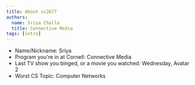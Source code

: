```yaml
---
title: About sc2677
authors:
  name: Sriya Challa
  title: Connective Media
tags: [intro]
---
```


- Name/Nickname: Sriya
- Program you're in at Cornell: Connective Media
- Last TV show you binged, or a movie you watched: Wednesday, Avatar 2
- Worst CS Topic: Computer Networks 
